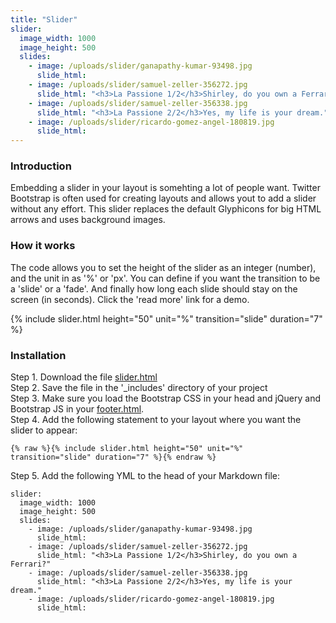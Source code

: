 ```yaml
---
title: "Slider"
slider:
  image_width: 1000
  image_height: 500
  slides: 
    - image: /uploads/slider/ganapathy-kumar-93498.jpg
      slide_html:
    - image: /uploads/slider/samuel-zeller-356272.jpg
      slide_html: "<h3>La Passione 1/2</h3>Shirley, do you own a Ferrari?"
    - image: /uploads/slider/samuel-zeller-356338.jpg
      slide_html: "<h3>La Passione 2/2</h3>Yes, my life is your dream."
    - image: /uploads/slider/ricardo-gomez-angel-180819.jpg
      slide_html:
---
```


### Introduction

Embedding a slider in your layout is somehting a lot of people want. Twitter Bootstrap is often used for creating layouts and allows yout to add a slider without any effort. This slider replaces the default Glyphicons for big HTML arrows and uses background images.

### How it works

The code allows you to set the height of the slider as an integer (number), and the unit in as '%' or 'px'. You can define if you want the transition to be a 'slide' or a 'fade'. And finally how long each slide should stay on the screen (in seconds). Click the 'read more' link for a demo.

{% include slider.html height="50" unit="%" transition="slide" duration="7" %}

### Installation

Step 1. Download the file [slider.html](https://raw.githubusercontent.com/jhvanderschee/jekyllcodex/gh-pages/_includes/slider.html)
<br />Step 2. Save the file in the '_includes' directory of your project
<br />Step 3. Make sure you load the Bootstrap CSS in your head and jQuery and Bootstrap JS in your [footer.html](https://raw.githubusercontent.com/jhvanderschee/jekyllcodex/gh-pages/_includes/footer.html).
<br />Step 4. Add the following statement to your layout where you want the slider to appear:

```
{% raw %}{% include slider.html height="50" unit="%" transition="slide" duration="7" %}{% endraw %}
```
Step 5. Add the following YML to the head of your Markdown file:

```
slider:
  image_width: 1000
  image_height: 500
  slides: 
    - image: /uploads/slider/ganapathy-kumar-93498.jpg
      slide_html:
    - image: /uploads/slider/samuel-zeller-356272.jpg
      slide_html: "<h3>La Passione 1/2</h3>Shirley, do you own a Ferrari?"
    - image: /uploads/slider/samuel-zeller-356338.jpg
      slide_html: "<h3>La Passione 2/2</h3>Yes, my life is your dream."
    - image: /uploads/slider/ricardo-gomez-angel-180819.jpg
      slide_html:
```